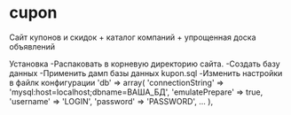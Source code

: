 # cupon
Сайт купонов и скидок + каталог компаний + упрощенная доска объявлений

Установка
-Распаковать в корневую директорию сайта.
-Создать базу данных
-Применить дамп базы данных kupon.sql
-Изменить настройки в файлк конфигурации
'db' => array(
            'connectionString' => 'mysql:host=localhost;dbname=ВАША_БД',
            'emulatePrepare' => true,
            'username' => 'LOGIN',
            'password' => 'PASSWORD',
            ...
        ),
